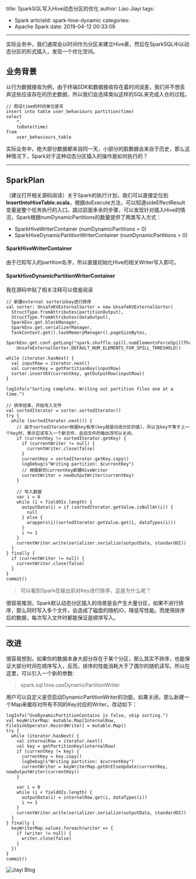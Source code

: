 title: SparkSQL写入Hive动态分区的优化
author: Liao Jiayi
tags:
  - Spark
articleId: spark-hive-dynamic
categories:
  - Apache Spark
date: 2019-04-12 00:33:09
---

实际业务中，我们通常会以时间作为分区来建立Hive表，然后在SparkSQL中以动态分区的形式插入，发现一个优化空间。

## 业务背景
以行为数据接收为例，由于终端SDK和数据接收存在着时间误差，我们并不想丢弃这些应该存在的历史数据，所以我们会选择类似这样的SQL来完成入仓的过程。

```
// 假设time的时间单位是天
insert into table user_behaviours partition(time)
select
    *,
    toDate(time)
from
    user_behaviours_table    
```

实际业务中，绝大部分数据都来自同一天，小部分的脏数据会来自于历史，那么这种情况下，Spark对于这种动态分区插入的操作是如何执行的？

*** 

## SparkPlan
（建议打开相关源码阅读）关于Spark的执行计划，我们可以直接定位到**InsertIntoHiveTable.scala**，根据doExecute方法，可以知道sideEffectResult变量是整个任务执行的入口。跳过前面多余的步骤，可以发现针对插入Hive的情况，Spark根据numDynamicPartitions的数量提供了两类写入方式：

* SparkHiveWriterContainer (numDynamicPartitions = 0)
* SparkHiveDynamicPartitionWriterContainer (numDynamicPartitions > 0)

#### SparkHiveWriterContainer
由于已知写入的partition名字，所以直接初始化Hive的相关Writer写入即可。

#### SparkHiveDynamicPartitionWriterContainer
我在源码中贴了相关注释可以借鉴阅读

```
// 新建external sorter以key进行排序
val sorter: UnsafeKVExternalSorter = new UnsafeKVExternalSorter(
  StructType.fromAttributes(partitionOutput),
  StructType.fromAttributes(dataOutput),
  SparkEnv.get.blockManager,
  SparkEnv.get.serializerManager,
  TaskContext.get().taskMemoryManager().pageSizeBytes,
  SparkEnv.get.conf.getLong("spark.shuffle.spill.numElementsForceSpillThreshold",
    UnsafeExternalSorter.DEFAULT_NUM_ELEMENTS_FOR_SPILL_THRESHOLD))

while (iterator.hasNext) {
  val inputRow = iterator.next()
  val currentKey = getPartitionKey(inputRow)
  sorter.insertKV(currentKey, getOutputRow(inputRow))
}

logInfo(s"Sorting complete. Writing out partition files one at a time.")

// 排序结束，开始写入文件
val sortedIterator = sorter.sortedIterator()
try {
  while (sortedIterator.next()) {
    // 由于sortedIterator根据key有序(key就是动态分区的值)，所以当key不等于上一个key时，表示应该写入一个新文件，且旧文件的输出流可以关闭。
    if (currentKey != sortedIterator.getKey) {
      if (currentWriter != null) {
        currentWriter.close(false)
      }
      currentKey = sortedIterator.getKey.copy()
      logDebug(s"Writing partition: $currentKey")
      // 根据新的currentKey新建HiveWriter
      currentWriter = newOutputWriter(currentKey)
    }

    // 写入数据
    var i = 0
    while (i < fieldOIs.length) {
      outputData(i) = if (sortedIterator.getValue.isNullAt(i)) {
        null
      } else {
        wrappers(i)(sortedIterator.getValue.get(i, dataTypes(i)))
      }
      i += 1
    }
    currentWriter.write(serializer.serialize(outputData, standardOI))
  }
} finally {
  if (currentWriter != null) {
    currentWriter.close(false)
  }
}
commit()
```

> 可以看到Spark在输出前对Key进行排序，这是为什么呢？  

很容易推测，Spark默认动态分区插入的场景是会产生大量分区，如果不进行排序，那么同时写入多个文件，会造成了磁盘的随机IO，降低写性能。而使用排序后的数据，每次写入文件时都能保证是顺序写入。

***

## 改进
很容易想到，如果你的数据本身大部分存在于某个分区，那么其实不排序，也能保证大部分时间在顺序写入，反而，排序的性能消耗大于了偶尔的随机读写。所以在这里，可以引入一个新的参数:

> spark.sql.hive.useDynamicPartitionWriter

用户可以自定义是否启动DynamicPartitionWriter的功能，如果关闭，那么新建一个Map来缓存对所有不同的Key对应的Writer。改动如下：

```
logInfo("UseDynamicPartitionContains is false, skip sorting.")
val keyWriterMap: mutable.Map[InternalRow, FileSinkOperator.RecordWriter] = mutable.Map()
try {
  while (iterator.hasNext) {
    val internalRow = iterator.next()
    val key = getPartitionKey(internalRow)
    if (currentKey != key) {
      currentKey = key.copy()
      logDebug(s"Writing partition: $currentKey")
      currentWriter = keyWriterMap.getOrElseUpdate(currentKey, newOutputWriter(currentKey))
    }

    var i = 0
    while (i < fieldOIs.length) {
      outputData(i) = internalRow.get(i, dataTypes(i))
      i += 1
    }
    currentWriter.write(serializer.serialize(outputData, standardOI))
  }
} finally {
  keyWriterMap.values.foreach(writer => {
    if (writer != null) {
      writer.close(false)
    }
  })
}
commit()
```


![Jiayi Blog](https://user-gold-cdn.xitu.io/2019/4/2/169d9ebd3e053fd7?w=2876&h=1522&f=png&s=471461)
